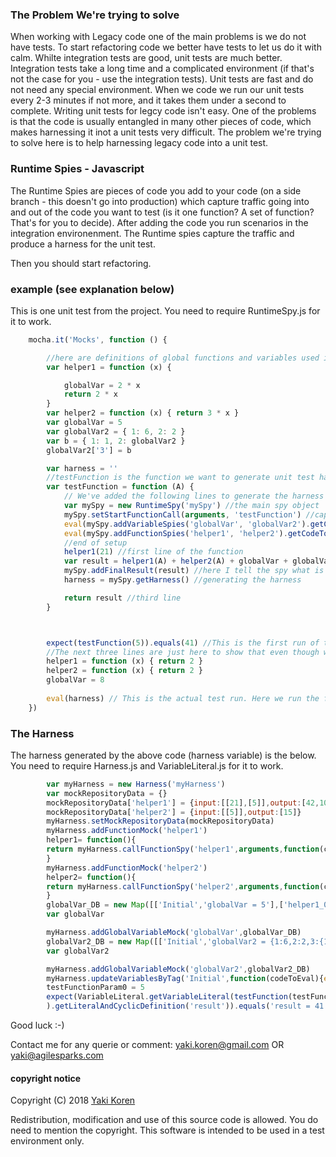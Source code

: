 ### The Problem We're trying to solve
When working with Legacy code one of the main problems is we do not have tests. To start refactoring code we better have tests to let us do it with calm.
Whilte integration tests are good, unit tests are much better. Integration tests take a long time and a complicated environment (if that's not the case for you - use the integration tests). Unit tests are fast and do not need any special environment. When we code we run our unit tests every 2-3 minutes if not more, and it takes them under a second to complete.
Writing unit tests for legcy code isn't easy. One of the problems is that the code is usually entangled in many other pieces of code, which makes harnessing it inot a unit tests very difficult.
The problem we're trying to solve here is to help harnessing legacy code into a unit test.

### Runtime Spies - Javascript
The Runtime Spies are pieces of code you add to your code (on a side branch - this doesn't go into production) which capture traffic going into and out of the code you want to test (is it one function? A set of function? That's for you to decide).
After adding the code you run scenarios in the integration environenment. The Runtime spies capture the traffic and produce a harness for the unit test.

Then you should start refactoring.

### example (see explanation below)
This is one unit test from the project. You need to require RuntimeSpy.js for it to work.

```js
    mocha.it('Mocks', function () {

        //here are definitions of global functions and variables used in our function: 'testFunction'
        var helper1 = function (x) {

            globalVar = 2 * x
            return 2 * x
        }
        var helper2 = function (x) { return 3 * x }
        var globalVar = 5
        var globalVar2 = { 1: 6, 2: 2 }
        var b = { 1: 1, 2: globalVar2 }
        globalVar2['3'] = b

        var harness = ''
        //testFunction is the function we want to generate unit test harness for
        var testFunction = function (A) {
            // We've added the following lines to generate the harness
            var mySpy = new RuntimeSpy('mySpy') //the main spy object
            mySpy.setStartFunctionCall(arguments, 'testFunction') //capturing the function's arguments
            eval(mySpy.addVariableSpies('globalVar', 'globalVar2').getCodeToEvalToSpyOnVariables()) //spying on global variables
            eval(mySpy.addFunctionSpies('helper1', 'helper2').getCodeToEvalToSpyOnFunctions()) //spying on global functions
            //end of setup
            helper1(21) //first line of the function
            var result = helper1(A) + helper2(A) + globalVar + globalVar2['3']['2']['1'] //second line
            mySpy.addFinalResult(result) //here I tell the spy what is the end result so it can later assert on it
            harness = mySpy.getHarness() //generating the harness

            return result //third line
        }



        expect(testFunction(5)).equals(41) //This is the first run of the function, in which we generate the harness
        //The next three lines are just here to show that even though we're changing the global functioins/variables, the results with the harness will be the same
        helper1 = function (x) { return 2 }
        helper2 = function (x) { return 2 }
        globalVar = 8
        
        eval(harness) // This is the actual test run. Here we run the function with the harness. See the next section for the harness
    })
```
### The Harness
The harness generated by the above code (harness variable) is the below. You need to require Harness.js and VariableLiteral.js for it to work.
```js
        var myHarness = new Harness('myHarness')
        var mockRepositoryData = {}
        mockRepositoryData['helper1'] = {input:[[21],[5]],output:[42,10]}
        mockRepositoryData['helper2'] = {input:[[5]],output:[15]}
        myHarness.setMockRepositoryData(mockRepositoryData)
        myHarness.addFunctionMock('helper1')
        helper1= function(){
        return myHarness.callFunctionSpy('helper1',arguments,function(codeToEval){eval(codeToEval)})
        }
        myHarness.addFunctionMock('helper2')
        helper2= function(){
        return myHarness.callFunctionSpy('helper2',arguments,function(codeToEval){eval(codeToEval)})
        }
        globalVar_DB = new Map([['Initial','globalVar = 5'],['helper1_0','globalVar = 42'],['helper1_1','globalVar = 10']])
        var globalVar

        myHarness.addGlobalVariableMock('globalVar',globalVar_DB)
        globalVar2_DB = new Map([['Initial','globalVar2 = {1:6,2:2,3:{1:1}};globalVar2[\'3\'][\'2\']=globalVar2'],['helper1_0','globalVar2 = {1:6,2:2,3:{1:1}};globalVar2[\'3\'][\'2\']=globalVar2'],['helper1_1','globalVar2 = {1:6,2:2,3:{1:1}};globalVar2[\'3\'][\'2\']=globalVar2'],['helper2_0','globalVar2 = {1:6,2:2,3:{1:1}};globalVar2[\'3\'][\'2\']=globalVar2']])
        var globalVar2

        myHarness.addGlobalVariableMock('globalVar2',globalVar2_DB)
        myHarness.updateVariablesByTag('Initial',function(codeToEval){eval(codeToEval)})
        testFunctionParam0 = 5
        expect(VariableLiteral.getVariableLiteral(testFunction(testFunctionParam0)
        ).getLiteralAndCyclicDefinition('result')).equals('result = 41')
```

Good luck :-)

Contact me for any querie or comment: yaki.koren@gmail.com OR yaki@agilesparks.com

#### copyright notice

Copyright (C) 2018 [Yaki Koren](http://github.com/Yakik)
 
Redistribution, modification and use of this source code is allowed. You do need to mention the copyright.
This software is intended to be used in a test environment only.
